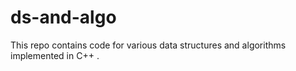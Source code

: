 # ds-and-algo
This repo contains code for various data structures and algorithms implemented in C++ .
